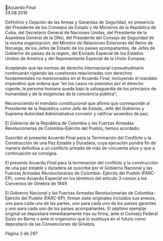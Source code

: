 Acuerdo Final  
24.08.2016  

Definitivo y Dejación de las Armas y Garantías de Seguridad, en presencia del Presidente de los Consejos 
de  Estado  y  de  Ministros  de  la  República  de  Cuba,  del  Secretario  General  de  Naciones  Unidas,  del 
Presidente  de  la  Asamblea  General  de  la  ONU,  del  Presidente  del  Consejo  de  Seguridad  de  la  misma 
organización, del Ministro de Relaciones Exteriores del Reino de Noruega, de los Jefes de Estado de los 
países acompañantes,  de Jefes de Gobierno de países de la región, del Enviado Especial de los Estados 
Unidos de América y del Representante Especial de la Unión Europea; 
 
Aceptando que las normas de derecho internacional consuetudinario continuarán rigiendo las cuestiones 
relacionadas con derechos fundamentales no mencionados en el Acuerdo Final, incluyendo el mandato 
imperativo que ordena que “en los casos no previstos por el derecho vigente, la persona humana queda 
bajo la salvaguardia de los principios de humanidad y de la exigencias de la conciencia pública”;  
 
Reconociendo el mandato constitucional que afirma que corresponde al Presidente de la República como 
Jefe de Estado, Jefe del Gobierno y Suprema Autoridad Administrativa convenir y ratificar acuerdos de 
paz;  
 
El Gobierno de la República de Colombia y las Fuerzas Armadas Revolucionarias de Colombia-Ejército del 
Pueblo, hemos acordado: 
  
Suscribir el presente Acuerdo Final para la Terminación del Conflicto y la Construcción de una Paz Estable 
y Duradera, cuya ejecución pondrá fin de manera definitiva a un conflicto armado de más de cincuenta 
años y que a continuación se consigna. 
 
El presente Acuerdo Final para la terminación del conflicto y la construcción de una paz estable y duradera 
se  suscribe  por  el  Gobierno  Nacional  y  las  Fuerzas  Armadas  Revolucionarias  de  Colombia-  Ejército  del 
Pueblo (FARC-EP), como Acuerdo Especial en los términos del artículo 3 común a los Convenios de Ginebra 
de 1949. 
 
El Gobierno Nacional y las Fuerzas Armadas Revolucionarias de Colombia- Ejército del Pueblo (FARC-EP), 
firman siete originales incluidos sus anexos, uno para cada una de las partes, uno para cada uno de los 
países  garantes  y  uno  para  cada  uno  de  los  países  acompañantes.  El  séptimo  ejemplar  original  se 
depositará inmediatamente tras su firma, ante el Consejo Federal Suizo en Berna o ante el organismo que 
lo sustituya en el futuro como depositario de las Convenciones de Ginebra. 
 
 
 
 
 
 
 
 
 
 
 
 
 
Página 3 de 297 
 

